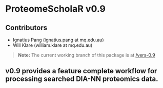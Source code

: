 # ProteomeScholaR v0.9

## Contributors 
* Ignatius Pang (ignatius.pang at mq.edu.au) 
* Will Klare (william.klare at mq.edu.au) 

> **Note:** The current working branch of this package is at [/vers-0.9](https://github.com/APAF-bioinformatics/ProteomeScholaR/tree/vers-0.9)

## v0.9 provides a feature complete workflow for processing searched DIA-NN proteomics data.
